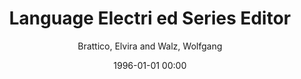 ---
layout: post
title: Language Electri ed Series Editor

date: 1996-01-01 00:00
author: Brattico, Elvira and Walz, Wolfgang
year: 
---